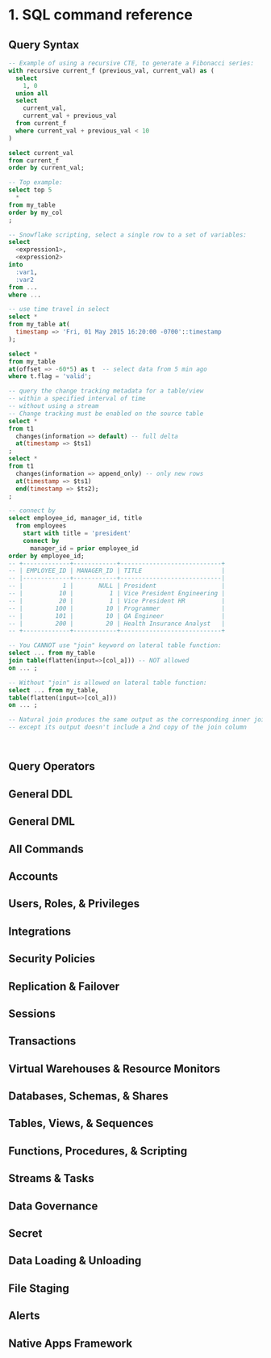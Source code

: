 # 1. SQL command reference
## Query Syntax
```sql
-- Example of using a recursive CTE, to generate a Fibonacci series:
with recursive current_f (previous_val, current_val) as (
  select 
    1, 0
  union all 
  select 
    current_val, 
    current_val + previous_val  
  from current_f
  where current_val + previous_val < 10
)

select current_val  
from current_f 
order by current_val;

-- Top example:
select top 5
  *
from my_table
order by my_col
;

-- Snowflake scripting, select a single row to a set of variables:
select 
  <expression1>,
  <expression2>
into 
  :var1, 
  :var2 
from ...
where ...

-- use time travel in select
select * 
from my_table at(
  timestamp => 'Fri, 01 May 2015 16:20:00 -0700'::timestamp
);

select * 
from my_table 
at(offset => -60*5) as t  -- select data from 5 min ago
where t.flag = 'valid';

-- query the change tracking metadata for a table/view 
-- within a specified interval of time 
-- without using a stream
-- Change tracking must be enabled on the source table 
select *
from t1
  changes(information => default) -- full delta
  at(timestamp => $ts1)
;
select *
from t1
  changes(information => append_only) -- only new rows
  at(timestamp => $ts1)
  end(timestamp => $ts2);
;

-- connect by 
select employee_id, manager_id, title
  from employees
    start with title = 'president'
    connect by
      manager_id = prior employee_id
order by employee_id;
-- +-------------+------------+----------------------------+
-- | EMPLOYEE_ID | MANAGER_ID | TITLE                      |
-- |-------------+------------+----------------------------|
-- |           1 |       NULL | President                  |
-- |          10 |          1 | Vice President Engineering |
-- |          20 |          1 | Vice President HR          |
-- |         100 |         10 | Programmer                 |
-- |         101 |         10 | QA Engineer                |
-- |         200 |         20 | Health Insurance Analyst   |
-- +-------------+------------+----------------------------+

-- You CANNOT use "join" keyword on lateral table function:
select ... from my_table 
join table(flatten(input=>[col_a])) -- NOT allowed
on ... ;

-- Without "join" is allowed on lateral table function:
select ... from my_table,
table(flatten(input=>[col_a]))
on ... ;

-- Natural join produces the same output as the corresponding inner join, 
-- except its output doesn't include a 2nd copy of the join column




```


## Query Operators


## General DDL


## General DML


## All Commands 


## Accounts


## Users, Roles, & Privileges


## Integrations


## Security Policies


## Replication & Failover


## Sessions


## Transactions


## Virtual Warehouses & Resource Monitors


## Databases, Schemas, & Shares


## Tables, Views, & Sequences


## Functions, Procedures, & Scripting


## Streams & Tasks


## Data Governance


## Secret


## Data Loading & Unloading


## File Staging


## Alerts


## Native Apps Framework


























































